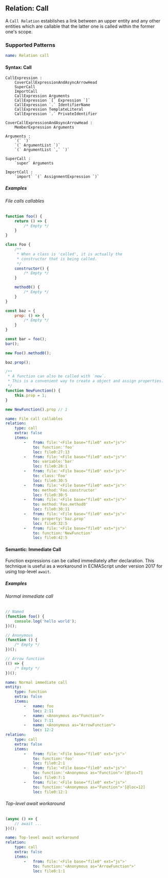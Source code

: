 ## Relation: Call

A `Call Relation` establishes a link between an upper entity and
any other entities which are callable that the latter one is
called within the former one's scope.

### Supported Patterns

```yaml
name: Relation call
```

#### Syntax: Call

```text
CallExpression :
    CoverCallExpressionAndAsyncArrowHead
    SuperCall
    ImportCall
    CallExpression Arguments
    CallExpression `[` Expression `]`
    CallExpression `.` IdentifierName
    CallExpression TemplateLiteral
    CallExpression `.` PrivateIdentifier

CoverCallExpressionAndAsyncArrowHead :
    MemberExpression Arguments

Arguments :
    `(` `)`
    `(` ArgumentList `)`
    `(` ArgumentList `,` `)`

SuperCall :
    `super` Arguments

ImportCall :
    `import` `(` AssignmentExpression `)`
```

##### Examples

###### File calls callables

```js
function foo() {
    return () => {
        /* Empty */
    }
}

class Foo {
    /**
     * When a class is 'called', it is actually the
     * constructor that is being called.
     */
    constructor() {
        /* Empty */
    }

    method0() {
        /* Empty */
    }
}

const baz = {
    prop: () => {
        /* Empty */
    }
}

const bar = foo();
bar();

new Foo().method0();

baz.prop();

/**
 * A function can also be called with `new`.
 * This is a convenient way to create a object and assign properties.
 */
function NewFunction() {
    this.prop = 1;
}

new NewFunction().prop // 1
```

```yaml
name: File call callables
relation:
    type: call
    extra: false
    items:
        -   from: file:'<File base="file0" ext="js">'
            to: function:'foo'
            loc: file0:27:13
        -   from: file:'<File base="file0" ext="js">'
            to: variable:'bar'
            loc: file0:28:1
        -   from: file:'<File base="file0" ext="js">'
            to: class:'Foo'
            loc: file0:30:5
        -   from: file:'<File base="file0" ext="js">'
            to: method:'Foo.constructor'
            loc: file0:30:5
        -   from: file:'<File base="file0" ext="js">'
            to: method:'Foo.method0'
            loc: file0:30:11
        -   from: file:'<File base="file0" ext="js">'
            to: property:'baz.prop'
            loc: file0:32:5
        -   from: file:'<File base="file0" ext="js">'
            to: function:'NewFunction'
            loc: file0:42:5
```

#### Semantic: Immediate Call

Function expressions can be called immediately after declaration.
This technique is useful as a workaround in ECMAScript under
version 2017 for using top-level `await`.

##### Examples

###### Normal immediate call

```js
// Named
(function foo() {
    console.log('hello world');
})();

// Anonymous
(function () {
    /* Empty */
})();

// Arrow function
(() => {
    /* Empty */
})();
```

```yaml
name: Normal immediate call
entity:
    type: function
    extra: false
    items:
        -   name: foo
            loc: 2:11
        -   name: <Anonymous as="Function">
            loc: 7:11
        -   name: <Anonymous as="ArrowFunction">
            loc: 12:2
relation:
    type: call
    extra: false
    items:
        -   from: file:'<File base="file0" ext="js">'
            to: function:'foo'
            loc: file0:2:1
        -   from: file:'<File base="file0" ext="js">'
            to: function:'<Anonymous as="Function">'[@loc=7]
            loc: file0:7:1
        -   from: file:'<File base="file0" ext="js">'
            to: function:'<Anonymous as="Function">'[@loc=12]
            loc: file0:12:1
```

###### Top-level await workaround

```js
(async () => {
    // await ...
})();
```

```yaml
name: Top-level await workaround
relation:
    type: call
    extra: false
    items:
        -   from: file:'<File base="file0" ext="js">'
            to: function:'<Anonymous as="ArrowFunction">'
            loc: file0:1:1
```
